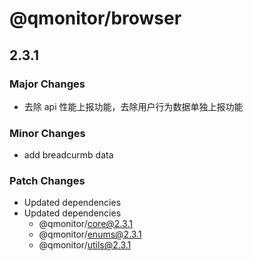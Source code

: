 # @qmonitor/browser

## 2.3.1

### Major Changes

-   去除 api 性能上报功能，去除用户行为数据单独上报功能

### Minor Changes

-   add breadcurmb data

### Patch Changes

-   Updated dependencies
-   Updated dependencies
    -   @qmonitor/core@2.3.1
    -   @qmonitor/enums@2.3.1
    -   @qmonitor/utils@2.3.1
